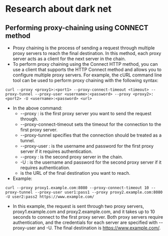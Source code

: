 # Research about dark net

## Performing proxy-chaining using CONNECT method
- Proxy chaining is the process of sending a request through multiple proxy servers to reach the final destination. In this method, each proxy server acts as a 
client for the next server in the chain.
- To perform proxy chaining using the Connect HTTP method, you can use a client that supports the HTTP Connect method and allows you to configure multiple proxy servers. 
For example, the cURL command line tool can be used to perform proxy chaining with the following syntax:
```
curl --proxy <proxy1>:<port1> --proxy-connect-timeout <timeout> --proxy-tunnel --proxy-user <username>:<password> --proxy <proxy2>:<port2> -U <username>:<password> <url>
```
- In the above command:
  - --proxy <proxy1>:<port1> is the first proxy server you want to send the request through.
  - --proxy-connect-timeout <timeout> sets the timeout for the connection to the first proxy server.
  - --proxy-tunnel specifies that the connection should be treated as a tunnel.
  - --proxy-user <username>:<password> is the username and password for the first proxy server if it requires authentication.
  - --proxy <proxy2>:<port2> is the second proxy server in the chain.
  - -U <username>:<password> is the username and password for the second proxy server if it requires authentication.
  - <url> is the URL of the final destination you want to reach.
- Example:
```
curl --proxy proxy1.example.com:8080 --proxy-connect-timeout 10 --proxy-tunnel --proxy-user user1:pass1 --proxy proxy2.example.com:8080 -U user2:pass2 https://www.example.com/
```
- In this example, the request is sent through two proxy servers, proxy1.example.com and proxy2.example.com, and it takes up to 10 seconds to connect to the first proxy server. Both proxy servers require authentication, and the credentials for each server are specified with --proxy-user and -U. The final destination is https://www.example.com/.
